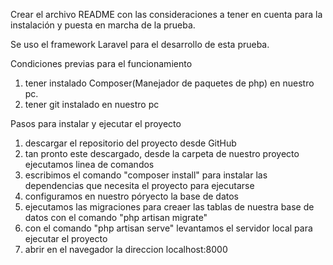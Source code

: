 Crear el archivo README con las consideraciones a tener en cuenta para la instalación y
puesta en marcha de la prueba.

Se uso el framework Laravel para el desarrollo de esta prueba.

Condiciones previas para el funcionamiento
1. tener instalado Composer(Manejador de paquetes de php) en nuestro pc.
2. tener git instalado en nuestro pc

Pasos para instalar y ejecutar el proyecto
1. descargar el repositorio del proyecto desde GitHub
2. tan pronto este descargado, desde la carpeta de nuestro proyecto ejecutamos linea de comandos
3. escribimos el comando "composer install" para instalar las dependencias que necesita el proyecto para ejecutarse
4. configuramos en nuestro póryecto la base de datos
5. ejecutamos las migraciones para creaer las tablas de nuestra base de datos con el comando "php artisan migrate"
6. con el comando "php artisan serve" levantamos el servidor local para ejecutar el proyecto
7. abrir en el navegador la direccion localhost:8000
